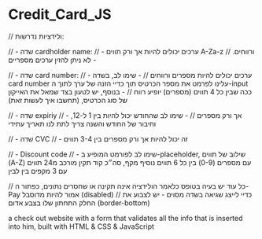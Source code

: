 # Credit_Card_JS
// ולידציות נדרשות:

// - שדה cardholder name:
//     - ערכים יכולים להיות אך ורק תווים A-Za-z ורווחים.
//     - לא ניתן להזין ערכים מספריים


// - שדה card number:
//     - ערכים יכולים להיות מספרים ורווחים
//      - שימו לב, בשדה card number עלינו לפרמט את מספר הכרטיס תוך כדיי הזנה של ערך לתוך ה-input ככה שבין כל 4 תווים (מספרים) יופיע רווח
//     - בנוסף, יש לטעון בצד שמאל את האייקון של סוג הכרטיס, (תחשבו איך לעשות זאת)


// - שדה expiriy
//     - אך ורק מספרים
//     - שימו לב שהחודש יכול להיות בין 1 ל-12, וחיבור של החודש והשנה צריך לתת לנו תאריך עתידי

// - שדה CVC
//     - זה יכול להיות אך ורק מספרים בין 3-4 תווים

// - Discount code
//     - שימו לב לפורמט המופיע ב-placeholder, שילוב של תווים (A-Z) עם מספרים (0-9) בין כל 6 תווים נוסיף מקף, סה״כ קוד תקין מורכב מ24 תווים עם 3 מקפים בין לבין

// כל עוד יש בעיה בטופס כלאמר הולידציה אינה תקינה או שחסרים נתונים, כפתור ה-Pay אמור להיות מדוסבל (disabled)
// כדיי לייצג שגיאה בשדה מסוים - יש לצבוע את החלק התחתון שלו בצבע אדום (border-bottom)


a check out website with a form that validates all the info that is inserted into him, built with HTML & CSS & JavaScript


